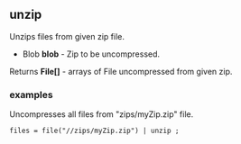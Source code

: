 ## unzip

Unzips files from given zip file.

 * Blob __blob__ - Zip to be uncompressed.

Returns __File[]__ - arrays of File uncompressed from given zip.

### examples
Uncompresses all files from "zips/myZip.zip" file.

```
files = file("//zips/myZip.zip") | unzip ;
```

